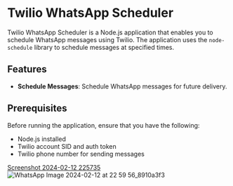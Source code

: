 
# Twilio WhatsApp Scheduler

Twilio WhatsApp Scheduler is a Node.js application that enables you to schedule WhatsApp messages using Twilio. The application uses the `node-schedule` library to schedule messages at specified times.

## Features

- **Schedule Messages**: Schedule WhatsApp messages for future delivery.

## Prerequisites

Before running the application, ensure that you have the following:

- Node.js installed
- Twilio account SID and auth token
- Twilio phone number for sending messages

[Screenshot 2024-02-12 225735](https://github.com/SHIRISH-30/Message-Scheduler-Twilio/assets/102011980/60ba6654-e750-426c-b2ab-cb8af11be933)
![WhatsApp Image 2024-02-12 at 22 59 56_8910a3f3](https://github.com/SHIRISH-30/Message-Scheduler-Twilio/assets/102011980/e8496ba1-6715-43a7-a3fd-829e59cc6234)
